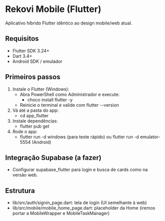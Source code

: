 # Rekovi Mobile (Flutter)

Aplicativo híbrido Flutter idêntico ao design mobile/web atual.

## Requisitos
- Flutter SDK 3.24+
- Dart 3.4+
- Android SDK / emulador

## Primeiros passos
1. Instale o Flutter (Windows):
   - Abra PowerShell como Administrador e execute:
     - choco install flutter -y
   - Reinicie o terminal e valide com flutter --version
2. Vá até a pasta do app:
   - cd app_flutter
3. Instale dependências:
   - flutter pub get
4. Rode o app:
   - flutter run -d windows (para teste rápido) ou flutter run -d emulator-5554 (Android)

## Integração Supabase (a fazer)
- Configurar supabase_flutter para login e busca de cards como na versão web.

## Estrutura
- lib/src/auth/signin_page.dart: tela de login (UI semelhante à web)
- lib/src/mobile/mobile_home_page.dart: placeholder da Home (iremos portar a MobileWrapper e MobileTaskManager)


